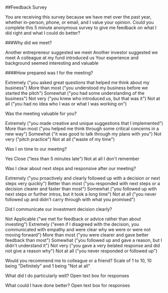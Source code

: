 ##Feedback Survey

You are receiving this survey because we have met over the past year, whether in-person, phone, or email, and I value your opinion. Could you complete this 5 minute anonymous survey to give me feedback on what I did right and what I could do better?

###Why did we meet?

Another entrepreneur suggested we meet
Another investor suggested we meet
A colleague at my fund introduced us
Your experience and background seemed interesting and valuable

####How prepared was I for the meeting?

Extremely ("you asked great questions that helped me think about my business")
More than most ("you understood my business before we started the pitch")
Somewhat ("you had some understanding of the business")
Not very ("you knew who introduced us, but that was it")
Not at all ("you had no idea who I was or what I was working on")

Was the meeting valuable for you?

Extremely ("you made creative and unique suggestions that I implemented")
More than most ("you helped me think through some critical concerns in a new way")
Somewhat ("it was good to talk through my plans with you")
Not very ("pitch practice")
Not at all ("waste of my time")

Was I on time to our meeting?

Yes
Close ("less than 5 minutes late")
Not at all
I don't remember

Was I clear about next steps and responsive after our meeting?

Extremely ("you proactively and clearly followed up with a decision or next steps very quickly")
Better than most ("you responded with next steps or a decision clearer and faster than most")
Somewhat ("you followed up with next steps or further intros, but it took a long time")
Not at all ("you never followed up and didn't carry through with what you promised")

Did I communicate our investment decision clearly?

Not Applicable ("we met for feedback or advice rather than about investing")
Extremely ("even if I disagreed with the decision, you communicated with empathy and were clear why we were or were not moving forward")
More than most ("you were clearer and gave better feedback than most")
Somewhat ("you followed up and gave a reason, but I didn't understand it")
Not very ("you gave a very belated response and did not give a reason why")
Not at all ("you never responded or followed up")

Would you recommend me to colleague or a friend?
Scale of 1 to 10, 10 being "Definitely" and 1 being "Not at all"

What did I do particularly well?
Open text box for responses

What could I have done better?
Open text box for responses
